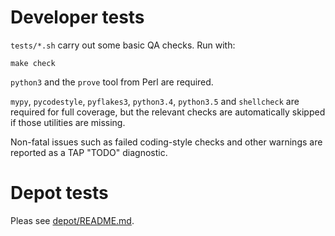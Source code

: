 Developer tests
===============

`tests/*.sh` carry out some basic QA checks. Run with:

    make check

`python3` and the `prove` tool from Perl are required.

`mypy`, `pycodestyle`, `pyflakes3`, `python3.4`, `python3.5` and
`shellcheck` are required for full coverage, but the relevant checks
are automatically skipped if those utilities are missing.

Non-fatal issues such as failed coding-style checks and other warnings
are reported as a TAP "TODO" diagnostic.

Depot tests
===========

Pleas see [depot/README.md](depot/README.md).
